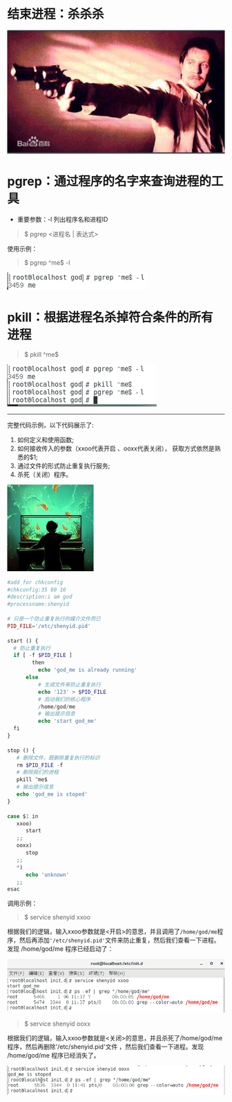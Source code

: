 # 结束进程：杀杀杀

![](/assets/237a27c6-df5b-4ed6-99d9-773728bf8568import.png)

# pgrep：通过程序的名字来查询进程的工具

* 重要参数：-l 列出程序名和进程ID

> $ pgrep &lt;进程名 \| 表达式&gt;

使用示例：

> $ pgrep ^me$ -l

![](/assets/9e4c0bfa-5b5c-4221-8ac0-a06ac5133fd5import.png)

# pkill：根据进程名杀掉符合条件的所有进程

> $ pkill ^me$

![](/assets/93a45d7f-3e79-4a11-b6a3-6b119d7eca6fimport.png)

---

完整代码示例，以下代码展示了:

1. 如何定义和使用函数;
2. 如何接收传入的参数（xxoo代表开启 、ooxx代表关闭）， 获取方式依然是熟悉的$1;
3. 通过文件的形式防止重复执行服务;
4. 杀死（关闭）程序。

![](/assets/d2ac6e56-c212-406d-a796-af80ff61ad6eimport.png)

```php
#add for chkconfig
#chkconfig:35 80 10
#description:i am god
#processname:shenyid

# 只是一个防止重复执行的媒介文件而已
PID_FILE='/etc/shenyid.pid'

start () {
  # 防止重复执行
  if [ -f $PID_FILE ] 
        then
          echo 'god_me is already running'
      else
          # 生成文件来防止重复执行
          echo '123' > $PID_FILE
          # 启动我们的核心程序
          /home/god/me
          # 输出提示信息
          echo 'start god_me'
  fi
}

stop () {
   # 删除文件，既删除重复执行的标识
   rm $PID_FILE -f
   # 删除我们的进程
   pkill ^me$
   # 输出提示信息
   echo 'god_me is stoped'
}

case $1 in
   xxoo)
      start
   ;;
   ooxx)
      stop
   ;;
   *)
      echo 'unknown'
   ;;
esac
```

调用示例：

> $ service shenyid xxoo

根据我们的逻辑，输入xxoo参数就是&lt;开启&gt;的意思，并且调用了`/home/god/me`程序，然后再添加`'/etc/shenyid.pid'`文件来防止重复，然后我们查看一下进程。发现 /home/god/me 程序已经启动了：

![](/assets/ff6e4e3a-3164-4f67-b93a-e4a9974a4631import.png)

> $ service shenyid ooxx

根据我们的逻辑，输入xxoo参数就是&lt;关闭&gt;的意思，并且杀死了/home/god/me程序，然后再删除'/etc/shenyid.pid'文件
，然后我们查看一下进程。发现 /home/god/me 程序已经消失了。

![](/assets/33228c2d-c046-4c8a-88b2-60cf7023a665import.png)

